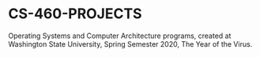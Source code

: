 # CS-460-PROJECTS
Operating Systems and Computer Architecture programs, created at Washington State University, Spring Semester 2020, The Year of the Virus.
